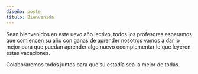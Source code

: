 ```yaml
---
diseño: poste
título: Bienvenida
---
```


Sean bienvenidos en este uevo año lectivo, todos los profesores esperamos que comiencen su año con ganas de aprender nosotros vamos a dar lo mejor para que puedan aprender algo nuevo ocomplementar lo que leyeron estas vacaciones.

Colaboraremos todos juntos para que su estadía sea la mejor de todas.
